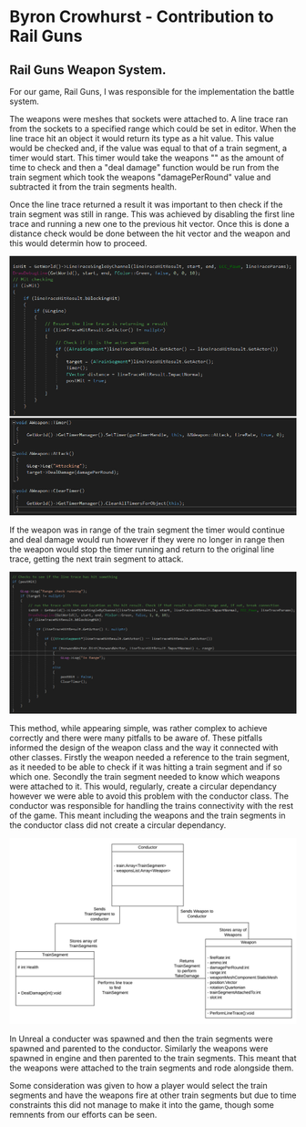 # Byron Crowhurst - Contribution to Rail Guns
## Rail Guns Weapon System.

For our game, Rail Guns, I was responsible for the implementation the battle system.

The weapons were meshes that sockets were attached to. A line trace ran from the sockets to a specified range which could be set in editor.
When the line trace hit an object it would return its type as a hit value. This value would be checked and, if the value was equal to that of a train segment, a timer would start. This timer would take the weapons "" as the amount of time to check and then a "deal damage" function would be run from the train segment which took the weapons "damagePerRound" value and subtracted it from the train segments health.

Once the line trace returned a result it was important to then check if the train segment was still in range. This was achieved by disabling the first line trace and running a new one to the previous hit vector. Once this is done a distance check would be done between the hit vector and the weapon and this would determin how to proceed.

![Line trace in code](/Pictures/Byron/LineTrace.png)
![Timer and Health functions](/Pictures/Byron/TimerHealth.png)

If the weapon was in range of the train segment the timer would continue and deal damage would run however if they were no longer in range then the weapon would stop the timer running and return to the original line trace, getting the next train segment to attack.

![Distance check in code](/Pictures/Byron/DistanceCheck.png)

This method, while appearing simple, was rather complex to achieve correctly and there were many pitfalls to be aware of. These pitfalls informed the design of the weapon class and the way it connected with other classes.
Firstly the weapon needed a reference to the train segment, as it needed to be able to check if it was hitting a train segment and if so which one.
Secondly the train segment needed to know which weapons were attached to it.
This would, regularly, create a circular dependancy however we were able to avoid this problem with the conductor class.
The conductor was responsible for handling the trains connectivity with the rest of the game. This meant including the weapons and the train segments in the conductor class did not create a circular dependancy.

![UML of Weapon](/Pictures/Byron/WeaponClassDiagram.png)

In Unreal a conducter was spawned and then the train segments were spawned and parented to the conductor. Similarly the weapons were spawned in engine and then parented to the train segments. This meant that the weapons were attached to the train segments and rode alongside them.

Some consideration was given to how a player would select the train segments and have the weapons fire at other train segments but due to time constraints this did not manage to make it into the game, though some remnents from our efforts can be seen.
